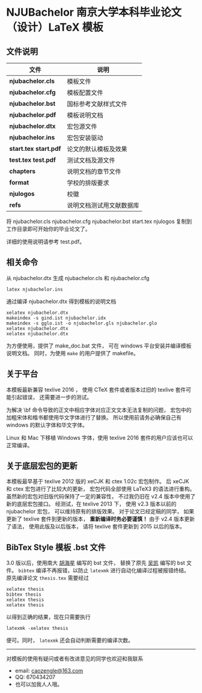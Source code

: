 # NJUBachelor 南京大学本科毕业论文（设计）LaTeX 模板

## 文件说明

| 文件 | 说明 |
|----|----|
| **njubachelor.cls** | 模板文件 |
| **njubachelor.cfg** | 模板配置文件 |
| **njubachelor.bst**   | 国标参考文献样式文件 |
| **njubachelor.pdf**   | 模板说明文档 |
| **njubachelor.dtx**   | 宏包源文件 |
| **njubachelor.ins**   | 宏包安装驱动 |
| **start.tex start.pdf** | 论文的默认模板及效果 |
| **test.tex test.pdf** | 测试文档及源文件 |
| **chapters** | 说明文档的章节文件 |
| **format** | 学校的排版要求 |
| **njulogos** | 校徽 |
| **refs** | 说明文档测试用文献数据库 |


将 njubachelor.cls njubachelor.cfg njubachelor.bst start.tex njulogos
复制到工作目录即可开始你的毕业论文了。

详细的使用说明请参考 test.pdf。

## 相关命令

从 njubachelor.dtx 生成 njubachelor.cls 和 njubachelor.cfg

```shell
latex njubachelor.ins
```

通过编译 njubachelor.dtx 得到模板的说明文档

```shell
xelatex njubachelor.dtx
makeindex -s gind.ist njubachelor.idx
makeindex -s gglo.ist -o njubachelor.gls njubachelor.glo
xelatex njubachelor.dtx
xelatex njubachelor.dtx
```

为方便使用，提供了 make_doc.bat 文件，
可在 windows 平台安装并编译模板说明文档。
同时，为使用 `make` 的用户提供了 makefile。

## 关于平台

本模板最新兼容 texlive 2016 ，
使用 CTeX 套件或者版本过旧的 texlive 套件可能引起错误，
还需要进一步的测试。

为解决 \bf 命令导致的正文中相应字体对应正文文本无法复制的问题，
宏包中的加粗宋体和楷书都使用华文字体进行了替换。
所以使用前请务必确保自己有 windows 的默认字体和华文字体。

Linux 和 Mac 下移植 Windows 字体，使用 texlive 2016 套件的用户应该也可以正常编译。


## 关于底层宏包的更新

本模板最早基于 texlive 2012 版的 xeCJK 和 ctex 1.02c 宏包制作。
后 xeCJK 和 ctex 宏包进行了比较大的更新，
宏包代码全部使用 LaTeX3 的语法进行重构。
虽然新的宏包对旧版代码保持了一定的兼容性，
不过我仍旧在 v2.4 版本中使用了新的底层宏包接口。
经测试，在 texlive 2013 下，
使用 v2.3 版本以前的 njubachelor 宏包，
可以维持原有的排版效果。
对于论文已经定稿的同学，
如果更新了 texlive 套件到更新的版本，
**重新编译时务必要谨慎！**
由于 v2.4 版本更新了语法，
使用此版及以后版本，
请将 texlive 套件更新到 2015 以后的版本。

## BibTex Style 模板 .bst 文件

3.0 版以后，使用南大
[胡海星](https://github.com/Haixing-Hu/GBT7714-2005-BibTeX-Style)
编写的 bst 文件，
替换了原先
[吴凯](http://bbs.ctex.org/forum.php?mod=viewthread&tid=33591)
编写的 bst 文件。
`bibtex` 编译不再报错，以防止 `latexmk` 进行自动化编译过程被报错终结。
原先编译论文 `thesis.tex` 需要经过
```shell
xelatex thesis
bibtex thesis
xelatex thesis
xelatex thesis
```
以得到正确的结果，现在只需要执行
```shell
latexmk -xelatex thesis
```
便可。同时， `latexmk` 还会自动判断需要的编译次数。



---

对模板的使用有疑问或者有改进意见的同学也欢迎和我联系

 * email: caozengle@163.com
 * QQ:    670434207
 * 也可以加我人人哦。
